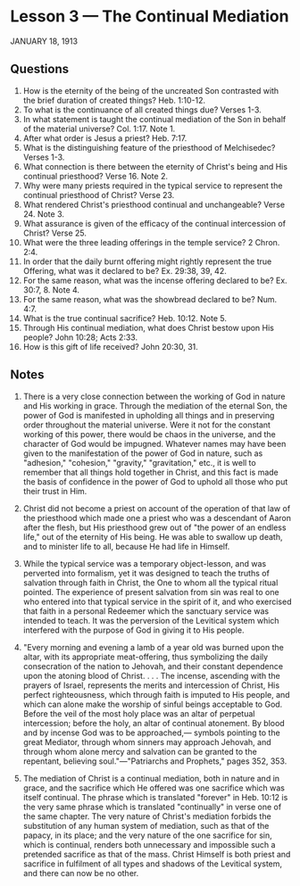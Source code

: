 # Lesson 3 — The Continual Mediation
JANUARY 18, 1913

## Questions

1. How is the eternity of the being of the uncreated Son contrasted with the brief duration of created things? Heb. 1:10-12.
2. To what is the continuance of all created things due? Verses 1-3.
3. In what statement is taught the continual mediation of the Son in behalf of the material universe? Col. 1:17. Note 1.
4. After what order is Jesus a priest? Heb. 7:17.
5. What is the distinguishing feature of the priesthood of Melchisedec? Verses 1-3.
6. What connection is there between the eternity of Christ's being and His continual priesthood? Verse 16. Note 2.
7. Why were many priests required in the typical service to represent the continual priesthood of Christ? Verse 23.
8. What rendered Christ's priesthood continual and unchangeable? Verse 24. Note 3.
9. What assurance is given of the efficacy of the continual intercession of Christ? Verse 25.
10. What were the three leading offerings in the temple service? 2 Chron. 2:4.
11. In order that the daily burnt offering might rightly represent the true Offering, what was it declared to be? Ex. 29:38, 39, 42.
12. For the same reason, what was the incense offering declared to be? Ex. 30:7, 8. Note 4.
13. For the same reason, what was the showbread declared to be? Num. 4:7.
14. What is the true continual sacrifice? Heb. 10:12. Note 5.
15. Through His continual mediation, what does Christ bestow upon His people? John 10:28; Acts 2:33.
16. How is this gift of life received? John 20:30, 31.

## Notes

1. There is a very close connection between the working of God in nature and His working in grace. Through the mediation of the eternal Son, the power of God is manifested in upholding all things and in preserving order throughout the material universe. Were it not for the constant working of this power, there would be chaos in the universe, and the character of God would be impugned. Whatever names may have been given to the manifestation of the power of God in nature, such as "adhesion," "cohesion," "gravity," "gravitation," etc., it is well to remember that all things hold together in Christ, and this fact is made the basis of confidence in the power of God to uphold all those who put their trust in Him.

2. Christ did not become a priest on account of the operation of that law of the priesthood which made one a priest who was a descendant of Aaron after the flesh, but His priesthood grew out of "the power of an endless life," out of the eternity of His being. He was able to swallow up death, and to minister life to all, because He had life in Himself.

3. While the typical service was a temporary object-lesson, and was perverted into formalism, yet it was designed to teach the truths of salvation through faith in Christ, the One to whom all the typical ritual pointed. The experience of present salvation from sin was real to one who entered into that typical service in the spirit of it, and who exercised that faith in a personal Redeemer which the sanctuary service was intended to teach. It was the perversion of the Levitical system which interfered with the purpose of God in giving it to His people.

4. "Every morning and evening a lamb of a year old was burned upon the altar, with its appropriate meat-offering, thus symbolizing the daily consecration of the nation to Jehovah, and their constant dependence upon the atoning blood of Christ. . . . The incense, ascending with the prayers of Israel, represents the merits and intercession of Christ, His perfect righteousness, which through faith is imputed to His people, and which can alone make the worship of sinful beings acceptable to God. Before the veil of the most holy place was an altar of perpetual intercession; before the holy, an altar of continual atonement. By blood and by incense God was to be approached,— symbols pointing to the great Mediator, through whom sinners may approach Jehovah, and through whom alone mercy and salvation can be granted to the repentant, believing soul."—"Patriarchs and Prophets," pages 352, 353.

5. The mediation of Christ is a continual mediation, both in nature and in grace, and the sacrifice which He offered was one sacrifice which was itself continual. The phrase which is translated "forever" in Heb. 10:12 is the very same phrase which is translated "continually" in verse one of the same chapter. The very nature of Christ's mediation forbids the substitution of any human system of mediation, such as that of the papacy, in its place; and the very nature of the one sacrifice for sin, which is continual, renders both unnecessary and impossible such a pretended sacrifice as that of the mass. Christ Himself is both priest and sacrifice in fulfilment of all types and shadows of the Levitical system, and there can now be no other.